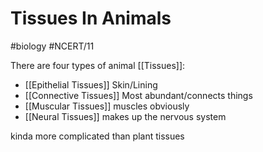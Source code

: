 # Tissues In Animals
#biology #NCERT/11 

There are four types of animal [[Tissues]]:
- [[Epithelial Tissues]]
	Skin/Lining
- [[Connective Tissues]]
	Most abundant/connects things
- [[Muscular Tissues]]
	muscles obviously
- [[Neural Tissues]]
	makes up the nervous system

kinda more complicated than plant tissues
